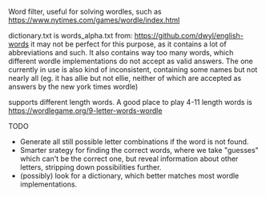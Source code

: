 Word filter, useful for solving wordles, such as https://www.nytimes.com/games/wordle/index.html

dictionary.txt is words_alpha.txt from: https://github.com/dwyl/english-words
it may not be perfect for this purpose, as it contains a lot of abbreviations and such. It also contains way too many words, which different wordle implementations do not accept as valid answers. The one currently in use is also kind of inconsistent, containing some names but not nearly all (eg. it has allie but not ellie, neither of which are accepted as answers by the new york times wordle)

supports different length words. A good place to play 4-11 length words is https://wordlegame.org/9-letter-words-wordle

TODO
- Generate all still possible letter combinations if the word is not found.
- Smarter srategy for finding the correct words, where we take "guesses" which can't be the correct one, but reveal information about other letters, stripping down possibilities further.
- (possibly) look for a dictionary, which better matches most wordle implementations.
